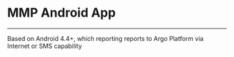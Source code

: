 # MMP Android App
---
Based on Android 4.4+, which reporting reports to Argo Platform via Internet or SMS capability


